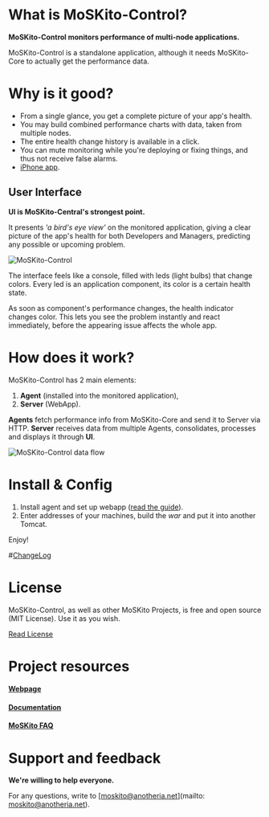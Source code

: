 # What is MoSKito-Control?
  
**MoSKito-Control monitors performance of multi-node applications.**

MoSKito-Control is a standalone application, although it needs MoSKito-Core to actually get the performance data.

# Why is it good?

* From a single glance, you get a complete picture of your app's health.
* You may build combined performance charts with data, taken from multiple nodes.
* The entire health change history is available in a click.
* You can mute monitoring while you're deploying or fixing things, and thus not receive false alarms.
* [iPhone app](https://itunes.apple.com/en/app/msk-control/id688838411?mt=8).

## User Interface

**UI is MoSKito-Central's strongest point.**

It presents *'a bird's eye view'* on the monitored application, giving a clear picture of the app's health for both Developers and Managers, predicting any possible or upcoming problem.

![MoSKito-Control](https://github.com/anotheria/moskito-control/blob/master/docs/images/components_ok_not_ok.png?raw=true)

The interface feels like a console, filled with leds (light bulbs) that change colors. Every led is an application component, its color is a certain health state.

As soon as component's performance changes, the health indicator changes color. This lets you see the problem instantly and react immediately, before the appearing issue affects the whole app.

# How does it work?

MoSKito-Control has 2 main elements:

1. **Agent** (installed into the monitored application), 
2. **Server** (WebApp).

**Agents** fetch performance info from MoSKito-Core and send it to Server via HTTP. **Server** receives data from multiple Agents, consolidates, processes and displays it through **UI**.

![MoSKito-Control data flow](https://confluence.opensource.anotheria.net/download/attachments/25100513/moskito-control_overview.png)

# Install & Config

1. Install agent and set up webapp ([read the guide](https://confluence.opensource.anotheria.net/display/MSK/MoSKito-Control+Quick+Setup+Guide)).
2. Enter addresses of your machines, build the *war* and put it into another Tomcat.

Enjoy!

#[ChangeLog](https://confluence.opensource.anotheria.net/display/MSK/MoSKito-Control+Changelog)

# License

MoSKito-Control, as well as other MoSKito Projects, is free and open source (MIT License). Use it as you wish.

[Read License](https://github.com/anotheria/moskito/blob/master/LICENSE)

# Project resources

#### [Webpage](http://www.moskito.org/moskito-control.html)
#### [Documentation](https://confluence.opensource.anotheria.net/display/MSK/MoSKito-Control)
#### [MoSKito FAQ](https://confluence.opensource.anotheria.net/display/MSK/MoSKito+FAQ)

# Support and feedback

**We're willing to help everyone.**

For any questions, write to [moskito@anotheria.net](mailto: moskito@anotheria.net).
